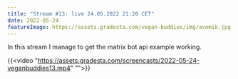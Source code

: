```yaml
---
title: "Stream #13: live 24.05.2022 21:20 CET"
date: 2022-05-24
featureImage: https://assets.gradesta.com/vegan-buddies/img/avomik.jpg
---
```


In this stream I manage to get the matrix bot api example working.

{{<video "https://assets.gradesta.com/screencasts/2022-05-24-veganbuddies13.mp4" "">}}


